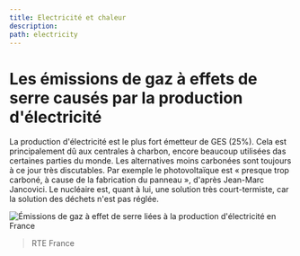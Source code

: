 ```yaml
---
title: Electricité et chaleur
description: 
path: electricity
---
```


# Les émissions de gaz à effets de serre causés par la production d'électricité

La production d'électricité est le plus fort émetteur de GES (25%). Cela est principalement dû aux centrales à charbon, encore beaucoup utilisées das certaines parties du monde. Les alternatives moins carbonées sont toujours à ce jour très discutables.
Par exemple le photovoltaïque est « presque trop carboné, à cause de la fabrication du panneau », d'après Jean-Marc Jancovici.
Le nucléaire est, quant à lui, une solution très court-termiste, car la solution des déchets n'est pas réglée.

![Émissions de gaz à effet de serre liées à la production d'électricité en France](https://assets.rte-france.com/analyse-et-donnees/2023-03/75%20E%CC%81missions%20de%20gaz%20a%CC%80%20effet%20de%20serre%20lie%CC%81es%20a%CC%80%20la%20production%20d%E2%80%99e%CC%81lectricite%CC%81%20en%20France.jpg)
> RTE France